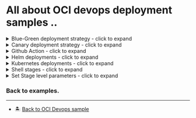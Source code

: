 All about OCI devops deployment samples ..
=======

<details>
  <summary>Blue-Green deployment strategy - click to expand</summary>
  
* [Deploy to OKE following OCI Devops blue-green deployment strategy](./oci-devops-deploy-with-blue-green-model/)
* [Deploy to Instances  following OCI Devops blue-green deployment strategy](./oci-devops-deploy-instances-with-blue-green-model/)

</details>

<details>
  <summary>Canary deployment strategy - click to expand</summary>
  
* [Deploy to OKE with a stateful backend data with canary strategy](./oci-devops-oke-canary-with-stateful-app/)
* [Deploy to OKE following OCI Devops canary deployment strategy](./oci-devops-deploy-with-canary-model-oke/)
* [Deploy to Instances  following OCI Devops canary deployment strategy](./oci-devops-deploy-instances-with-canary/)

</details>


<details>
  <summary>Github Action - click to expand</summary>

* [Deploy to OKE with Github actions](./oci-devops-githubactions-deploy/)

</details>


<details>
  <summary>Helm deployments - click to expand</summary>

* [Deploy to OKE using signed helm chart ](./oci-deployment-with-helm-attestation/)

</details>

<details>
  <summary>Kubernetes deployments - click to expand</summary>

* [Deploy using helmchart to an OKE on an artifact upload](./oci_helm_function_deployment/)
* [Invoke deployment pipeline on a container image upload](./oci-devops-deploy-on-imageupload/)

</details>

<details>
  <summary>Shell stages - click to expand</summary>

* [Using shell stages with deployment pipeline](./oci-deployment-shell-stages/)

</details>

<details>
  <summary>Set Stage level parameters - click to expand</summary>

* [Set Stage level parameters ](./oci-deployment-stagelevelparams/)

</details>


### Back to examples.
----

- 🏝️ [Back to OCI Devops sample](../README.md)

